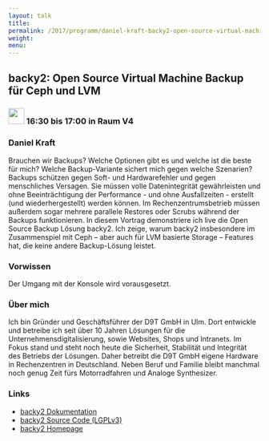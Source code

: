 ```yaml
---
layout: talk
title:
permalink: /2017/programm/daniel-kraft-backy2-open-source-virtual-machine-backup-fuer-ceph-und-lvm/
weight:
menu:
---
```

## backy2: Open Source Virtual Machine Backup für Ceph und LVM

### <img height = "32" src="../../../images/talk.svg"> 16:30 bis 17:00 in Raum V4

### Daniel Kraft

Brauchen wir Backups? Welche Optionen gibt es und welche ist die beste für mich? Welche Backup-Variante sichert mich gegen welche Szenarien?  Backups schützen gegen Soft- und Hardwarefehler und gegen menschliches Versagen. Sie müssen volle Datenintegrität gewährleisten und ohne Beeinträchtigung der Performance - und ohne Ausfallzeiten - erstellt (und wiederhergestellt) werden können. Im Rechenzentrumsbetrieb müssen außerdem sogar mehrere parallele Restores oder Scrubs während der Backups funktionieren.  In diesem Vortrag demonstriere ich live die Open Source Backup Lösung backy2. Ich zeige, warum backy2 insbesondere im Zusammenspiel mit Ceph – aber auch für LVM basierte Storage – Features hat, die keine andere Backup-Lösung leistet.

### Vorwissen

Der Umgang mit der Konsole wird vorausgesetzt.

### Über mich

Ich bin Gründer und Geschäftsführer der D9T GmbH in Ulm. Dort entwickle und betreibe ich seit über 10 Jahren Lösungen für die Unternehmensdigitalisierung, sowie Websites, Shops und Intranets. Im Fokus stand und steht noch heute die Sicherheit, Stabilität und Integrität des Betriebs der Lösungen. Daher betreibt die D9T GmbH eigene Hardware in Rechenzentren in Deutschland. Neben Beruf und Familie bleibt manchmal noch genug Zeit fürs Motorradfahren und Analoge Synthesizer.

### Links

- <a href="http://backy2.com/docs/" target="_blank">backy2 Dokumentation</a>
- <a href="https://github.com/wamdam/backy2" target="_blank">backy2 Source Code (LGPLv3)</a>
- <a href="http://backy2.com/" target="_blank">backy2 Homepage</a>
